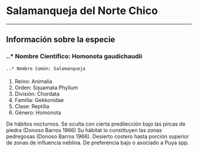 # Salamanqueja del Norte Chico
---
## Información sobre la especie

### ..* Nombre Científico: Homonota gaudichaudii 
    ..* Nombre Común: Salamanqueja

#### 
1. Reino: Animalia 
2. Orden: Squamata Phyllum
3. División: Chordata 
4. Familia: Gekkonidae 
5. Clase: Reptilia 
6. Género: Homonota


De hábitos nocturnos. Se oculta con cierta predilección bajo las pircas de piedra (Donoso Barros 1966) Su hábitat lo constituyen las zonas pedregosas (Donoso Barros 1966). Desierto costero hasta porción superior de zonas de influencia neblina. De preferencia bajo o asociado a Puya spp.
